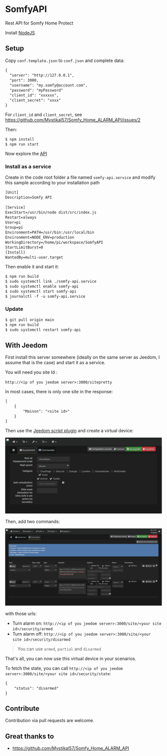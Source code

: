 # SomfyAPI

Rest API for Somfy Home Protect

Install [NodeJS](https://nodejs.org/en/download/) 
 
## Setup

Copy `conf.template.json` to `conf.json` and complete data:

    {
      "server": "http://127.0.0.1",
      "port": 3000,
      "username": "my.somfy@account.com",
      "password": "myPassword"
      "client_id": "xxxxxx",
      "client_secret": "xxxx"
    }

For `client_id` and `client_secret`, see https://github.com/Mystikal57/Somfy_Home_ALARM_API/issues/2

Then:

    $ npm install
    $ npm run start

Now explore the [API](./API.md)

### Install as a service

Create in the code root folder a file named `somfy-api.service` and modify this sample according to your installation path

    [Unit]
    Description=Somfy API
    
    [Service]
    ExecStart=/usr/bin/node dist/src/index.js
    Restart=always
    User=pi
    Group=pi
    Environment=PATH=/usr/bin:/usr/local/bin
    Environment=NODE_ENV=production
    WorkingDirectory=/home/pi/workspace/SomfyAPI
    StartLimitBurst=0
    [Install]
    WantedBy=multi-user.target

Then enable it and start it:

    $ npm run build
    $ sudo systemctl link ./somfy-api.service
    $ sudo systemctl enable somfy-api
    $ sudo systemctl start somfy-api
    $ journalctl -f -u somfy-api.service
    
### Update

    $ git pull origin main
    $ npm run build
    $ sudo systemctl restart somfy-api

## With Jeedom

First install this server somewhere (ideally on the same server as Jeedom, I assume that is the case) and start it as a service.

You will need you site Id : 

`http://<ip of you jeedom server>:3000/sitepretty`

In most cases, there is only one site in the response:

    [
        {
            "Maison": "<site id>"
        }
    ]
    
Then use the [Jeedom script plugin](https://doc.jeedom.com/fr_FR/plugins/programming/script/)
and create a virtual device:

![01](assets/01.png)

Then, add two commands:

![02](assets/02.png)

with those urls:

- Turn alarm on: `http://<ip of you jeedom server>:3000/site/<your site id>/security/armed`
- Turn alarm off: `http://<ip of you jeedom server>:3000/site/<your site id>/security/disarmed` 

> You can use `armed`, `partial` and `disarmed`

That's all, you can now use this virtual device in your scenarios.

To fetch the state, you can call `http://<ip of you jeedom server>:3000/site/<your site id>/security/state`: 

    {
        "status": "disarmed"
    }

## Contribute

Contribution via pull requests are welcome. 

## Great thanks to

- https://github.com/Mystikal57/Somfy_Home_ALARM_API
